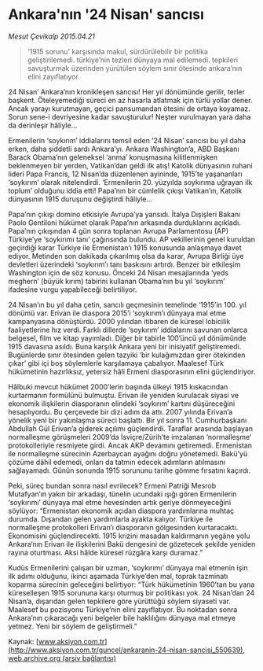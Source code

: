 # Ankara'nın '24 Nisan' sancısı

*Mesut Çevikalp 2015.04.21*

<div class="pNewsDetailMainContent" itemprop="articleBody">
 <blockquote>
  <p>
   ‘1915 sorunu’ karşısında makul, sürdürülebilir bir politika geliştirilemedi. türkiye’nin tezleri dünyaya mal edilemedi. tepkileri savuşturmak üzerinden yürütülen söylem sınır ötesinde ankara’nın elini zayıflatıyor.
  </p>
 </blockquote>
 <p>
  24 Nisan’ Ankara’nın kronikleşen sancısı! Her yıl dönümünde gerilir, terler başkent. Öteleyemediği süreci en az hasarla atlatmak için türlü yollar dener. Ancak yarayı kurutmayan, geçici pansumandan ötesini de ortaya koyamaz. Sorun sene-i devriyesine kadar savuşturulur! Neşter vurulmayan yara daha da derinleşir hâliyle…
 </p>
 <p>
  Ermenilerin ‘soykırım’ iddialarını temsil eden ‘24 Nisan’ sancısı bu yıl daha erken, daha şiddetli sardı Ankara’yı. Ankara Washington’a, ABD Başkanı Barack Obama’nın geleneksel ‘anma’ konuşmasına kilitlenmişken beklenmeyen bir yerden, Vatikan’dan geldi ilk atış! Katolik dünyasının ruhani lideri Papa Francis, 12 Nisan’da düzenlenen ayininde, 1915’te yaşananları ‘soykırım’ olarak nitelendirdi. ‘Ermenilerin 20. yüzyılda soykırıma uğrayan ilk toplum’ olduğunu iddia etti! Papa’nın bir cümlelik çıkışı Vatikan’ın, Katolik dünyasının 1915 duruşunu değiştirdi hâliyle…
 </p>
 <p>
  Papa’nın çıkışı domino etkisiyle Avrupa’ya yansıdı. İtalya Dışişleri Bakanı Paolo Gentiloni hükümet olarak Papa’nın arkasında durduklarını açıkladı. Papa’nın çıkışından 4 gün sonra toplanan Avrupa Parlamentosu (AP) Türkiye’ye ‘soykırımı tanı’ çağırısında bulundu. AP vekillerinin genel kuruldan geçirdiği karar Türkiye ile Ermenistan’ı 1915 konusunda anlaşmaya davet ediyor. Metinden son dakikada çıkarılmış olsa da karar, Avrupa Birliği üye devletleri üzerindeki ‘soykırım’ı tanı baskısını artırdı. Benzer bir etkileşim Washington için de söz konusu. Önceki 24 Nisan mesajlarında ‘yeds meghern’ (büyük kırım) tabirini kullanan Obama’nın bu yıl ‘soykırım’ ifadesine vurgu yapabileceği belirtiliyor.
 </p>
 <p>
  24 Nisan’ın bu yıl daha çetin, sancılı geçmesinin temelinde ‘1915’in 100. yıl dönümü var. Erivan ile diaspora 2015’i ‘soykırım’ı dünyaya mal etme kampanyasına dönüştürdü. 2000 yılından itibaren de küresel lobicilik faaliyetlerine hız verdi. Farklı dillerde ‘soykırım’ iddialarını savunan onlarca belgesel, film ve kitap yayımladı. Diğer bir tabirle 100’üncü yıl dönümünde 1915 davasına asıldı. Buna karşılık Ankara yeni bir inisiyatif geliştiremedi. Bugünlerde sınır ötesinden gelen tazyiki ‘bir kulağımızdan girer ötekinden çıkar’ gibi içi boş söylemlerle karşılamaya çabalıyor. Maalesef Türk hükümetinin hazırlıksız, yetersiz hâli Ermeni diasporasının elini güçlendiriyor.
 </p>
 <p>
  Hâlbuki mevcut hükümet 2000’lerin başında ülkeyi 1915 kıskacından kurtarmanın formülünü bulmuştu. Erivan ile yeniden kurulacak siyasi ve ekonomik ilişkilerin diasporanın elindeki ‘soykırım’ kartını düşüreceğini hesaplıyordu. Bu çerçevede bir dizi adım da attı. 2007 yılında Erivan’a yönelik yeni bir yakınlaşma süreci başlattı. Bir yıl sonra 11. Cumhurbaşkanı Abdullah Gül Erivan’a giderek açılımı güçlendirdi. Taraflar arasında başlayan normalleşme görüşmeleri 2009’da İsviçre/Zürih’te imzalanan ‘normalleşme’ protokolleriyle resmiyete girdi. Ancak AKP devamını getiremedi. Ermenistan ile normalleşme sürecinin Azerbaycan ayağını doğru yönetemedi. Bakü’yü çözüme dâhil edemedi, onları da tatmin edecek adımların atılmasını sağlayamadı. Günün sonunda 1915 sorununu tarihe gömme fırsatını kaçırdı.
 </p>
 <p>
  Peki, süreç bundan sonra nasıl evrilecek? Ermeni Patriği Mesrob Mutafyan’ın yakın bir arkadaşı, tünelin ucundaki ışığı gören Ermenilerin ‘soykırımı’ dünyaya mal etme hevesinden artık geriye dönmeyeceğini söylüyor: “Ermenistan ekonomik açıdan diaspora yardımlarına muhtaç durumda. Dışarıdan gelen yardımlarla ayakta kalıyor. Türkiye ile normalleşme protokolleri Erivan’ı diasporanın gölgesinden kurtaracaktı. Ekonomisini güçlendirecekti. 1915 krizini masadan kaldırmanın yegâne yolu Ankara’nın Erivan ile ilişkilerini Bakü dengesini de gözetecek şekilde yeniden rayına oturtması. Aksi hâlde küresel rüzgâra karşı duramaz.”
 </p>
 <p>
  Kudüs Ermenilerini çalışan bir uzman, ‘soykırımı’ dünyaya mal etmenin işin ilk adımı olduğunu, ikinci aşamada Türkiye’den mal, toprak tazminatı koparma sürecinin geleceğini belirtiyor: “Türk hükümetinin 1960’tan bu yana küreselleşen 1915 sorununa karşı oturmuş bir politikası yok. 24 Nisan’dan 24 Nisan’a, dışarıdan gelen tepkilere göre yürüttüğü söylem siyaseti var. Maalesef bu pozisyonu Türkiye’nin elini zayıflatıyor. Bu noktadan sonra Ankara’nın çıkaracağı yeni belgeler bile haklılığını dünyaya mal etmeye yetmez. Yeni bir söylem de geliştirmeli.”
 </p>
 <p>
 </p>
</div>


Kaynak: [www.aksiyon.com.tr](http://www.aksiyon.com.tr/guncel/ankaranin-24-nisan-sancisi_550639), [web.archive.org (arşiv bağlantısı)](http://web.archive.org/web/20150801213744/http://www.aksiyon.com.tr/guncel/ankaranin-24-nisan-sancisi_550639)
